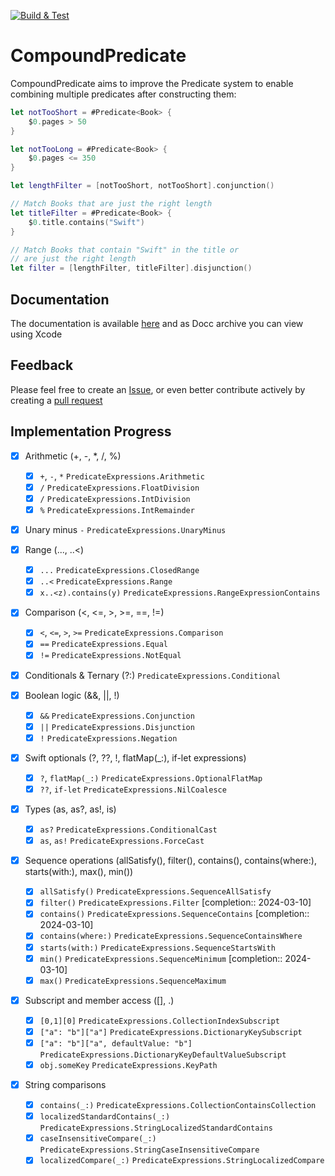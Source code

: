 [![Build & Test](https://github.com/NoahKamara/CompoundPredicate/actions/workflows/build-and-test.yml/badge.svg)](https://github.com/NoahKamara/CompoundPredicate/actions/workflows/build-and-test.yml)

# CompoundPredicate

CompoundPredicate aims to improve the Predicate system to enable combining multiple predicates after constructing them:

```swift
let notTooShort = #Predicate<Book> {
    $0.pages > 50
}

let notTooLong = #Predicate<Book> {
    $0.pages <= 350
}

let lengthFilter = [notTooShort, notTooShort].conjunction()

// Match Books that are just the right length
let titleFilter = #Predicate<Book> {
    $0.title.contains("Swift")
}

// Match Books that contain "Swift" in the title or
// are just the right length
let filter = [lengthFilter, titleFilter].disjunction()
```

## Documentation
The documentation is available [here](https://noahkamara.github.io/CompoundPredicate/documentation/compoundpredicate/) and as Docc archive you can view using Xcode

## Feedback
Please feel free to create an [Issue](https://github.com/NoahKamara/CompoundPredicate/issues), or even better contribute actively by creating a [pull request](https://github.com/NoahKamara/CompoundPredicate/pulls)

## Implementation Progress
- [x] Arithmetic (+, -, *, /, %)
    - [x] `+`, `-`, `*` `PredicateExpressions.Arithmetic`
    - [x] `/`  `PredicateExpressions.FloatDivision`
    - [x] `/`  `PredicateExpressions.IntDivision`
    - [x] `%`  `PredicateExpressions.IntRemainder`

- [x] Unary minus `-` `PredicateExpressions.UnaryMinus`

- [x] Range (..., ..<)
    - [x] `...` `PredicateExpressions.ClosedRange`
    - [x] `..<` `PredicateExpressions.Range`
    - [x] `x..<z).contains(y)` `PredicateExpressions.RangeExpressionContains`

- [x] Comparison (<, <=, >, >=, ==, !=)
    - [x] `<`, `<=`, `>`, `>=` `PredicateExpressions.Comparison`
    - [x] `==` `PredicateExpressions.Equal`
    - [x] `!=` `PredicateExpressions.NotEqual`

- [x] Conditionals & Ternary (?:) `PredicateExpressions.Conditional`

- [x] Boolean logic (&&, ||, !)
    - [x] `&&` `PredicateExpressions.Conjunction`
    - [x] `||` `PredicateExpressions.Disjunction`
    - [x] `!`  `PredicateExpressions.Negation`

- [x] Swift optionals (?, ??, !, flatMap(_:), if-let expressions)
    - [x] `?`, `flatMap(_:)` `PredicateExpressions.OptionalFlatMap`
    - [x] `??`, `if-let` `PredicateExpressions.NilCoalesce`

- [x] Types (as, as?, as!, is)
    - [x] `as?` `PredicateExpressions.ConditionalCast`
    - [x] `as`, `as!` `PredicateExpressions.ForceCast`

- [x] Sequence operations (allSatisfy(), filter(), contains(), contains(where:), starts(with:), max(), min())
    - [x] `allSatisfy()` `PredicateExpressions.SequenceAllSatisfy`
    - [x] `filter()`  `PredicateExpressions.Filter` [completion:: 2024-03-10]
    - [x] `contains()`  `PredicateExpressions.SequenceContains` [completion:: 2024-03-10]
    - [x] `contains(where:)` `PredicateExpressions.SequenceContainsWhere`
    - [x] `starts(with:)` `PredicateExpressions.SequenceStartsWith`
    - [x] `min()`  `PredicateExpressions.SequenceMinimum` [completion:: 2024-03-10]
    - [x] `max()` `PredicateExpressions.SequenceMaximum`

- [x] Subscript and member access ([], .)
    - [x] `[0,1][0]` `PredicateExpressions.CollectionIndexSubscript`
    - [x] `["a": "b"]["a"]` `PredicateExpressions.DictionaryKeySubscript`
    - [x] `["a": "b"]["a", defaultValue: "b"]` `PredicateExpressions.DictionaryKeyDefaultValueSubscript`
    - [x] `obj.someKey` `PredicateExpressions.KeyPath`

- [x] String comparisons
    - [x] `contains(_:)`  `PredicateExpressions.CollectionContainsCollection`
    - [x] `localizedStandardContains(_:)`  `PredicateExpressions.StringLocalizedStandardContains`
    - [x] `caseInsensitiveCompare(_:)` `PredicateExpressions.StringCaseInsensitiveCompare`
    - [x] `localizedCompare(_:)` `PredicateExpressions.StringLocalizedCompare`
